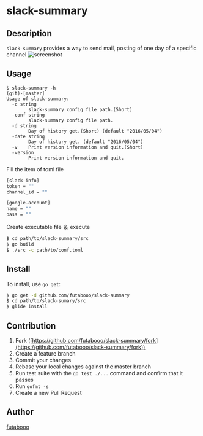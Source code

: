 # slack-summary



## Description
`slack-summary` provides a way to send mail, posting of one day of a specific channel
![screenshot](https://raw.github.com/wiki/futabooo/slack-summary/image/screenshot_2016-05-03_16_58_50.png)

## Usage

```
$ slack-summary -h                                                                                                                                                (git)-[master]
Usage of slack-summary:
  -c string
        slack-summary config file path.(Short)
  -conf string
        slack-summary config file path.
  -d string
        Day of history get.(Short) (default "2016/05/04")
  -date string
        Day of history get. (default "2016/05/04")
  -v    Print version information and quit.(Short)
  -version
        Print version information and quit.
```

Fill the item of toml file

```bash
[slack-info]
token = ""
channel_id = ""

[google-account]
name = ""
pass = ""
```
Create executable file ＆ execute

```bash
$ cd path/to/slack-summary/src
$ go build
$ ./src -c path/to/conf.toml
```

## Install

To install, use `go get`:

```bash
$ go get -d github.com/futabooo/slack-summary
$ cd path/to/slack-sumary/src
$ glide install
```

## Contribution

1. Fork ([https://github.com/futabooo/slack-summary/fork](https://github.com/futabooo/slack-summary/fork))
1. Create a feature branch
1. Commit your changes
1. Rebase your local changes against the master branch
1. Run test suite with the `go test ./...` command and confirm that it passes
1. Run `gofmt -s`
1. Create a new Pull Request

## Author

[futabooo](https://github.com/futabooo)
